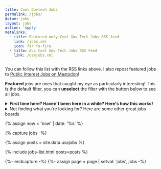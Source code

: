 ```yaml
---
title: Cool Govtech Jobs
permalink: /jobs/
datum: jobs
layout: jobs
action: 'Apply'
metalinks:
  - title: Featured-only Cool Gov Tech Jobs RSS feed
    link: /jobs.xml
    icon: far fa-fire
  - title: ALL Cool Gov Tech Jobs RSS Feed
    link: /usajobs.xml
---
```

You can follow this list with the RSS links above. I also repost featured jobs  to <a href="https://mastodon.publicinterest.town/@jobs">Public Interest Jobs on Mastodon</a>!

<span class="icon far fa-fire"></span> **Featured** jobs are ones that caught my eye as particularly interesting! This is the default filter, you can **unselect** the filter with the button below to see all jobs.

<details>
<summary><strong>First time here? Haven't been here in a while? Here's how this works!</strong></summary>
<p>
  Any descriptions below are added by me, based on my knowledge of the agency and role as posted; this content is not from the original posts and as such there may be inaccuracies. The filters provided may miss posts with unusual naming or grade scales. Not all positions listed as cybersecurity or infosec are actually cybersecurity posts, instead these are using the <a href="https://digitalpolicy.us/policies/hiring/#job-series">2210 loophole</a> and may just be general IT roles. Read the descriptions on the USAJobs posting carefully.
</p>
<p>
  Salary numbers below are <em>usually</em> the base rate, locality pay will increase these numbers (when eligible). For example, the Washington DC area has a +32.49% adjustment for 2023. For an explanation of pay grades, term positions, the senior executive service, and other government-specific information, check out the <a href="https://digitalpolicy.us/policies/hiring/">Digital Policy Guide page on hiring</a>.
</p>
<p>
  Is this your first time applying for a federal government job? Check out the <a href="https://join.tts.gsa.gov/hiring-process/">18F guide to federal hiring</a>, which includes details on how to write your first federal resume! If you're applying. However, for a <a href="https://digitalpolicy.us/policies/hiring/#ses">Senior Executive Service</a> role, you'll need an <a href="https://www.opm.gov/policy-data-oversight/senior-executive-service/reference-materials/guidetosesquals_2010.pdf">entirely different, highly-specialized resume format</a>.
</p>
<p>
  Some agencies will have a colored circle with a number in it, which is that agency's score out of 100 from its employees' ratings in the <a href="https://www.opm.gov/fevs/">Federal Employee Viewpoint Survey</a> (FEVS). Not all agencies participate in the FEVS, but use a similar survey system and those are shown here; many do not have a survey and those do not have a rank. This data is pulled from the <a href="https://bestplacestowork.org/">Best Places to Work</a> data. Also, note that some agencies are huge and each sub-component may be different - the FEVS data has more granular breakdowns that I don't have access to here, so do your own research as well.
</p>
</details>

<details>

<summary>Not finding what you're looking for? Here are some other great jobs boards</summary>
<div>

<ul class="column">
  <li class="heading"><strong>Public Interest Tech</strong></li>
  <li><a href="https://www.usajobs.gov/">USAJobs</a></li>
  <li><a href="https://dscovery.fly.dev/">Digital Services Coalition Jobs</a></li>
  <li><a href="https://jobs.blacksincivictech.org/">Blacks in Civic Tech</a></li>
  <li><a href="https://twitter.com/opengovjobs">Demand Progress - Open Gov Jobs</a></li>
  <li><a href="https://civictechjobs.codeforamerica.org/">Code for America</a></li>
  <li><a href="https://airtable.com/shr94eNIRwETYYH4V/tbllb0ep4vRowx2Uj/viwJGUwYMfzsf5qGr">Beeck Center Digital Service Network</a></li>
  <li><a href="https://impactopportunity.org/jobs/">Impact Opportunity</a></li>
  <li><a href="https://jobs.thebridgework.com/">The Bridge</a></li>
  <li><a href="https://www.ilpfoundry.us/jobs/">Internet Law and Policy Foundry</a></li>
  <li><a href="https://www.progressivedatajobs.org/job-postings/">Progressive Data Jobs</a></li>
  <li><a href="https://elgljobs.com/">Engaging Local Government Leaders</a></li>
  <li><a href="https://gogovernment.org/fellowship/ipa-talent-exchange-program/#candidate">Partnership for Public Service</a></li>
  <li><a href="https://www.justicetech.download/">Justice Tech Download</a></li>
  <li><a href="https://jobs.all-hands.us/jobs">All Hands</a></li>
</ul>

<ul class="column">
  <li class="heading"><strong>General Technology &amp; Adjacent</strong></li>
  <li><a href="https://alltechishuman.org/responsible-tech-job-board">Responsible Tech Job Board</a></li>
  <li><a href="https://members.hiretechladies.com/jobs">Tech Ladies Job Board</a></li>
  <li><a href="https://techjobsforgood.com/">Tech Jobs for Good</a></li>
  <li><a href="https://technical.ly/jobs/">Technical.ly</a></li>
  <li><a href="https://jobs.all-hands.us/jobs">All Hands</a></li>
  <li><a href="https://important-jobs.pallet.com/jobs">Pallet Important Jobs</a></li>
  <li><a href="https://edsjobslist.com/">Ed’s Clean Energy Jobs List</a></li>
  <li><a href="https://www.bwork.com/candidate/job_search/quick/results?sort_field=post_date&amp;sort_dir=desc">B Work</a></li>
  <li><a href="https://www.digitalrights.community/job-board">Digital Rights</a></li>
  <li><a href="https://docs.google.com/spreadsheets/d/1dFVoF6f9VU5pjaGhyyvQaBN0n6ae-iLCtlvsO1N2jhA/edit#gid=0">Ethical Tech Jobs Boards Megalist</a></li>
  <li><a href="https://docs.google.com/spreadsheets/d/1VpYIEC7MhA_6VVORk5S9CDuccx_tEvFVefeDTilenXQ/edit#gid=0">Fellowships Megalist</a></li>
</ul>

</div>
</details>

{% assign now = 'now' | date: '%s' %}

{% capture jobs -%}

{% assign posts = site.data.usajobs %}

{% include jobs-list.html posts=posts %}

{%- endcapture -%}
{%- assign page = page | setval: 'jobs', jobs -%}